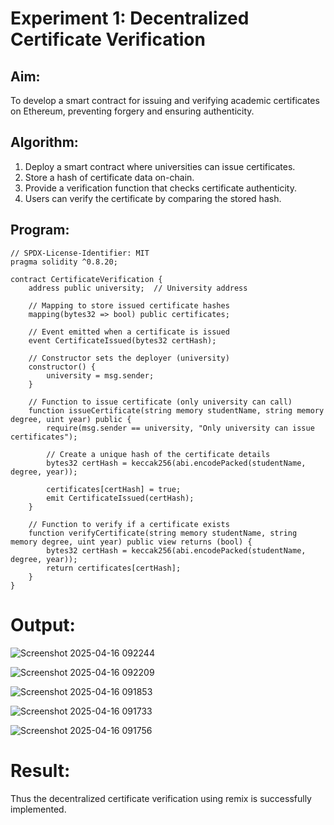 # Experiment 1: Decentralized Certificate Verification
## Aim:
  To develop a smart contract for issuing and verifying academic certificates on Ethereum, preventing forgery and ensuring authenticity.
## Algorithm:
1. Deploy a smart contract where universities can issue certificates.
2. Store a hash of certificate data on-chain.
3. Provide a verification function that checks certificate authenticity.
4. Users can verify the certificate by comparing the stored hash.
## Program:
```
// SPDX-License-Identifier: MIT
pragma solidity ^0.8.20;

contract CertificateVerification {
    address public university;  // University address

    // Mapping to store issued certificate hashes
    mapping(bytes32 => bool) public certificates;

    // Event emitted when a certificate is issued
    event CertificateIssued(bytes32 certHash);

    // Constructor sets the deployer (university)
    constructor() {
        university = msg.sender;
    }

    // Function to issue certificate (only university can call)
    function issueCertificate(string memory studentName, string memory degree, uint year) public {
        require(msg.sender == university, "Only university can issue certificates");

        // Create a unique hash of the certificate details
        bytes32 certHash = keccak256(abi.encodePacked(studentName, degree, year));

        certificates[certHash] = true;
        emit CertificateIssued(certHash);
    }

    // Function to verify if a certificate exists
    function verifyCertificate(string memory studentName, string memory degree, uint year) public view returns (bool) {
        bytes32 certHash = keccak256(abi.encodePacked(studentName, degree, year));
        return certificates[certHash];
    }
}
```
# Output:
![Screenshot 2025-04-16 092244](https://github.com/user-attachments/assets/45841338-4ccb-4bee-a84a-1c43b4d05a7f)

![Screenshot 2025-04-16 092209](https://github.com/user-attachments/assets/65336e3b-1c64-4c13-a71d-9b4e155af495)

![Screenshot 2025-04-16 091853](https://github.com/user-attachments/assets/085bcdbb-af45-43d4-9929-38cd69f423ad)

![Screenshot 2025-04-16 091733](https://github.com/user-attachments/assets/eb9b7f8a-59d8-4852-a132-683fa8c23c9a)

![Screenshot 2025-04-16 091756](https://github.com/user-attachments/assets/8185739e-110a-4dff-8b66-2647a6a5537e)

# Result:
Thus the decentralized certificate verification using remix is successfully implemented.
